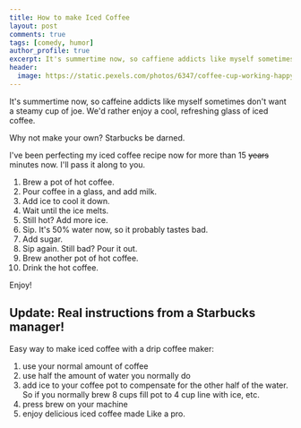 ```yaml
---
title: How to make Iced Coffee
layout: post
comments: true
tags: [comedy, humor]
author_profile: true
excerpt: It's summertime now, so caffiene addicts like myself sometimes don't want a steamy cup of joe. We'd rather enjoy a cool, refreshing glass of iced coffee. I've been perfecting my iced coffee recipe now for more than 15 ~~years~~ minutes now. I'll pass it along to you. 
header:
  image: https://static.pexels.com/photos/6347/coffee-cup-working-happy-medium.jpg
---
```


It's summertime now, so caffeine addicts like myself sometimes don't want a steamy cup of joe. We'd rather enjoy a cool, refreshing glass of iced coffee. 

Why not make your own? Starbucks be darned. 

I've been perfecting my iced coffee recipe now for more than 15 ~~years~~ minutes now. I'll pass it along to you. 

1. Brew a pot of hot coffee. 
2. Pour coffee in a glass, and add milk.
4. Add ice to cool it down.
5. Wait until the ice melts.
6. Still hot? Add more ice.
7. Sip. It's 50% water now, so it probably tastes bad.
9. Add sugar. 
10. Sip again. Still bad? Pour it out.
12. Brew another pot of hot coffee.
13. Drink the hot coffee.

Enjoy!

## Update: Real instructions from a Starbucks manager!

Easy way to make iced coffee with a drip coffee maker: 

1. use your normal amount of coffee 
2. use half the amount of water you normally do
3. add ice to your coffee pot to compensate for the other half of the water. So if you normally brew 8 cups fill pot to 4 cup line with ice, etc. 
4. press brew on your machine
5. enjoy delicious iced coffee made Like a pro.